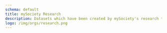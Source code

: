 ```yaml
---
schema: default
title: mySociety Research
description: Datasets which have been created by mySociety's research team.
logo: /img/orgs/research.png
---
```


